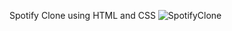 Spotify Clone using HTML and CSS
![SpotifyClone](https://github.com/monika3131/spotifyclone/assets/127090137/703bce0b-184b-4321-b3e0-6e4da3884e9f)
